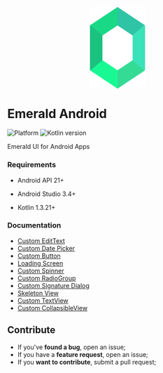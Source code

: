 <p align="center"><img src="https://github.com/cebroker/emerald-ios/blob/develop/emerald.svg" align="middle" width="25%" /></p>

# Emerald Android
![Platform](https://img.shields.io/badge/platform-Android-green.svg)
![Kotlin version](https://img.shields.io/badge/Kotlin_version-1.3.21-orange.svg)

Emerald UI for Android Apps

### Requirements

- Android API 21+

- Android Studio 3.4+

- Kotlin 1.3.21+

### Documentation

- [Custom EditText](/app/src/main/java/co/condorlabs/customcomponents/customedittext)
- [Custom Date Picker](/app/src/main/java/co/condorlabs/customcomponents/customdatepicker)
- [Custom Button](/app/src/main/java/co/condorlabs/customcomponents/custombutton)
- [Loading Screen](/app/src/main/java/co/condorlabs/customcomponents/loadingfragment)
- [Custom Spinner](/app/src/main/java/co/condorlabs/customcomponents/customspinner)
- [Custom RadioGroup](/app/src/main/java/co/condorlabs/customcomponents/customradiogroup)
- [Custom Signature Dialog](/app/src/main/java/co/condorlabs/customcomponents/customsignature)
- [Skeleton View](/app/src/main/java/co/condorlabs/customcomponents/skeletonview) 
- [Custom TextView](/app/src/main/java/co/condorlabs/customcomponents/customtextview)
- [Custom CollapsibleView](/app/src/main/java/co/condorlabs/customcomponents/customcollapsibleview)

## Contribute
- If you've __found a bug__, open an issue;
- If you have a __feature request__, open an issue;
- If you __want to contribute__, submit a pull request;
